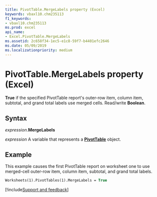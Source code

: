 ```yaml
---
title: PivotTable.MergeLabels property (Excel)
keywords: vbaxl10.chm235113
f1_keywords:
- vbaxl10.chm235113
ms.prod: excel
api_name:
- Excel.PivotTable.MergeLabels
ms.assetid: 2c658f34-1ec5-e1c8-59f7-b4401efc2646
ms.date: 05/09/2019
ms.localizationpriority: medium
---
```



# PivotTable.MergeLabels property (Excel)

**True** if the specified PivotTable report's outer-row item, column item, subtotal, and grand total labels use merged cells. Read/write **Boolean**.


## Syntax

_expression_.**MergeLabels**

_expression_ A variable that represents a **[PivotTable](Excel.PivotTable.md)** object.


## Example

This example causes the first PivotTable report on worksheet one to use merged-cell outer-row item, column item, subtotal, and grand total labels.

```vb
Worksheets(1).PivotTables(1).MergeLabels = True
```




[!include[Support and feedback](~/includes/feedback-boilerplate.md)]